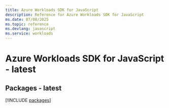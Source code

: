 ```yaml
---
title: Azure Workloads SDK for JavaScript
description: Reference for Azure Workloads SDK for JavaScript
ms.date: 07/08/2025
ms.topic: reference
ms.devlang: javascript
ms.service: workloads
---
```

# Azure Workloads SDK for JavaScript - latest
## Packages - latest
[!INCLUDE [packages](workloads-index.md)]